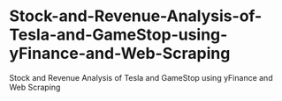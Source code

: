 # Stock-and-Revenue-Analysis-of-Tesla-and-GameStop-using-yFinance-and-Web-Scraping
Stock and Revenue Analysis of Tesla and GameStop using yFinance and Web Scraping
